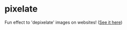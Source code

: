 # pixelate

Fun effect to 'depixelate' images on websites! ([See it here](https://kgeoffrey.github.io/portfolio/))
